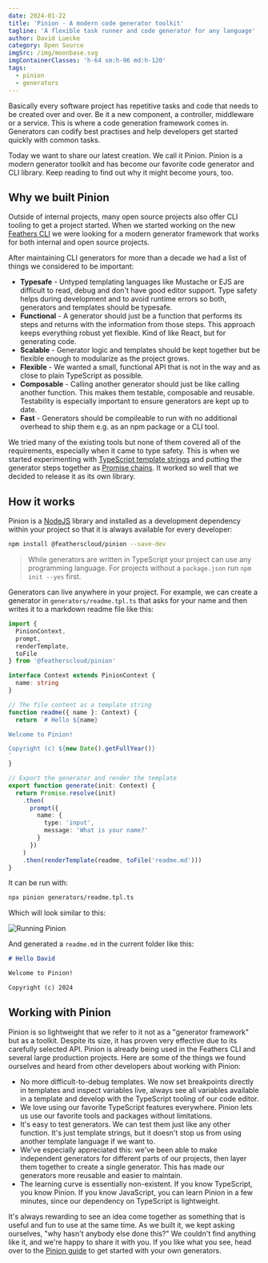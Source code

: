 ```yaml
---
date: 2024-01-22
title: 'Pinion - A modern code generator toolkit'
tagline: 'A flexible task runner and code generator for any language'
author: David Luecke
category: Open Source
imgSrc: /img/moonbase.svg
imgContainerClasses: 'h-64 sm:h-96 md:h-120'
tags:
  - pinion
  - generators
---
```


Basically every software project has repetitive tasks and code that needs to be created over and over. Be it a new component, a controller, middleware or a service. This is where a code generation framework comes in. Generators can codify best practises and help developers get started quickly with common tasks.

Today we want to share our latest creation. We call it Pinion. Pinion is a modern generator toolkit and has become our favorite code generator and CLI library. Keep reading to find out why it might become yours, too.

## Why we built Pinion

Outside of internal projects, many open source projects also offer CLI tooling to get a project started. When we started working on the new [Feathers CLI](https://feathersjs.com) we were looking for a modern generator framework that works for both internal and open source projects.

After maintaining CLI generators for more than a decade we had a list of things we considered to be important:

- **Typesafe** - Untyped templating languages like Mustache or EJS are difficult to read, debug and don't have good editor support. Type safety helps during development and to avoid runtime errors so both, generators and templates should be typesafe.
- **Functional** - A generator should just be a function that performs its steps and returns with the information from those steps. This approach keeps everything robust yet flexible. Kind of like React, but for generating code.
- **Scalable** - Generator logic and templates should be kept together but be flexible enough to modularize as the project grows.
- **Flexible** - We wanted a small, functional API that is not in the way and as close to plain TypeScript as possible.
- **Composable** - Calling another generator should just be like calling another function. This makes them testable, composable and reusable. Testability is especially important to ensure generators are kept up to date.
- **Fast** - Generators should be compileable to run with no additional overhead to ship them e.g. as an npm package or a CLI tool.

We tried many of the existing tools but none of them covered all of the requirements, especially when it came to type safety. This is when we started experimenting with [TypeScript template strings](https://www.typescriptlang.org/docs/handbook/2/template-literal-types.html) and putting the generator steps together as [Promise chains](https://developer.mozilla.org/en-US/docs/Web/JavaScript/Guide/Using_promises#chaining). It worked so well that we decided to release it as its own library.

## How it works

Pinion is a [NodeJS](https://nodejs.org/en) library and installed as a development dependency within your project so that it is always available for every developer:

```sh
npm install @featherscloud/pinion --save-dev
```

<BlockQuote type="tip" label="Note">

While generators are written in TypeScript your project can use any programming language. For projects without a `package.json` run `npm init --yes` first.

</BlockQuote>

Generators can live anywhere in your project. For example, we can create a generator in `generators/readme.tpl.ts` that asks for your name and then writes it to a markdown readme file like this:

```ts
import {
  PinionContext,
  prompt,
  renderTemplate,
  toFile
} from '@featherscloud/pinion'

interface Context extends PinionContext {
  name: string
}

// The file content as a template string
function readme({ name }: Context) {
  return `# Hello ${name}

Welcome to Pinion!

Copyright (c) ${new Date().getFullYear()}
`
}

// Export the generator and render the template
export function generate(init: Context) {
  return Promise.resolve(init)
    .then(
      prompt({
        name: {
          type: 'input',
          message: 'What is your name?'
        }
      })
    )
    .then(renderTemplate(readme, toFile('readme.md')))
}
```

It can be run with:

```sh
npx pinion generators/readme.tpl.ts
```

Which will look similar to this:

![Running Pinion](/img/npx-pinion.png)

And generated a `readme.md` in the current folder like this:

```md
# Hello David

Welcome to Pinion!

Copyright (c) 2024
```

## Working with Pinion

Pinion is so lightweight that we refer to it not as a "generator framework" but as a toolkit. Despite its size, it has proven very effective due to its carefully selected API. Pinion is already being used in the Feathers CLI and several large production projects. Here are some of the things we found ourselves and heard from other developers about working with Pinion:

- No more difficult-to-debug templates. We now set breakpoints directly in templates and inspect variables live, always see all variables available in a template and develop with the TypeScript tooling of our code editor.
- We love using our favorite TypeScript features everywhere. Pinion lets us use our favorite tools and packages without limitations.
- It's easy to test generators. We can test them just like any other function. It's just template strings, but it doesn't stop us from using another template language if we want to.
- We've especially appreciated this: we've been able to make independent generators for different parts of our projects, then layer them together to create a single generator. This has made our generators more reusable and easier to maintain.
- The learning curve is essentially non-existent. If you know TypeScript, you know Pinion. If you know JavaScript, you can learn Pinion in a few minutes, since our dependency on TypeScript is lightweight.

It's always rewarding to see an idea come together as something that is useful and fun to use at the same time. As we built it, we kept asking ourselves, "why hasn't anybody else done this?" We couldn't find anything like it, and we're happy to share it with you. If you like what you see, head over to the [Pinion guide](/pinion/) to get started with your own generators.
